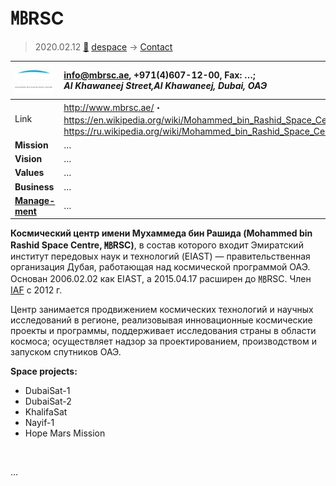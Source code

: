 # ㎆RSC
> 2020.02.12 [🚀](../index/index.md) [despace](index.md) → [Contact](contact.md)

|[![](f/con/m/mbrsc_logo1_thumb.jpg)](f/con/m/mbrsc_logo1.png)|<info@mbrsc.ae>, +971(4)607-12-00, Fax: …;<br> *Al Khawaneej Street,Al Khawaneej, Dubai, ОАЭ*|
|:--|:--|
|Link|<http://www.mbrsc.ae/>・ <https://en.wikipedia.org/wiki/Mohammed_bin_Rashid_Space_Centre>・ <https://ru.wikipedia.org/wiki/Mohammed_bin_Rashid_Space_Centre>|
|**Mission**|…|
|**Vision**|…|
|**Values**|…|
|**Business**|…|
|**[Manage-<br>ment](mgmt.md)**|…|

**Космический центр имени Мухаммеда бин Рашида (Mohammed bin Rashid Space Centre, ㎆RSC)**, в состав которого входит Эмиратский институт передовых наук и технологий (EIAST) — правительственная организация Дубая, работающая над космической программой ОАЭ. Основан 2006.02.02 как EIAST, а 2015.04.17 расширен до ㎆RSC. Член [IAF](zz_iaf.md) с 2012 г.

Центр занимается продвижением космических технологий и научных исследований в регионе, реализовывая инновационные космические проекты и программы, поддерживает исследования страны в области космоса; осуществляет надзор за проектированием, производством и запуском спутников ОАЭ.

**Space projects:**

   - DubaiSat-1
   - DubaiSat-2
   - KhalifaSat
   - Nayif-1
   - Hope Mars Mission


<p style="page-break-after:always"> </p>

…

